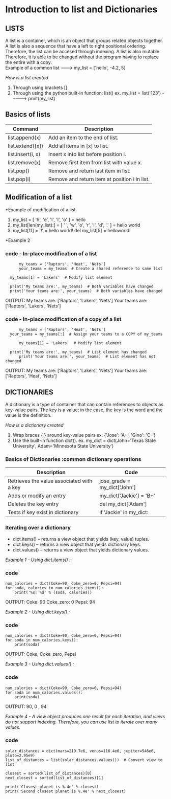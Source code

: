  # Introduction to list and Dictionaries
 
 
 ## LISTS
 A list is a container, which is an object that groups related objects together.
 A list is also a sequence that have a left to right positional ordering. Therefore, the list can be accesed through indexing.
 A list is also mutable. Therefore, it is able to be changed without the program having to replace the entire with a copy.  
 Example of a common list ---> my_list = ['hello', -4.2, 5]
 
 *How is a list created*
 1. Through using brackets [].
 2. Through using the python built-in function: list() ex. my_list = list('123') -----> print(my_list)

## Basics of lists

| Command | Description |
| --- | --- |
|list.append(x)    |Add an item to the end of list.                |               |                
|list.extend([x])  |Add all items in [x] to list.                  | git diff      |                
|list.insert(i, x) |Insert x into list before position i.	   | git status    |                
|list.remove(x)    |Remove first item from list with value x.      | git diff      |                
|list.pop()        |Remove and return last item in list.           | git status    |                
|list.pop(i)       |Remove and return item at position i in list.  | git diff      |                





 
 
 

## Modification of a list 

*Example of modification of a list
1. my_list  = [ 'h', 'e', 'l', 'l', 'o' ] = hello 
2. my_list[len(my_list):] = [ ' ', 'w', 'o', 'r', 'l', 'd', '.' ] = hello world
3. my_list[11] = '!' = hello world!
del my_list[5] = helloworld!

*Example 2
### code - In-place modification of a list
          my_teams = ['Raptors', 'Heat', 'Nets']
          your_teams = my_teams  # Create a shared reference to same list

	  my_teams[1] = 'Lakers'  # Modify list element

	  print('My teams are:', my_teams)  # Both variables have changed
	  print('Your teams are:', your_teams)  # Both variables have changed
OUTPUT: My teams are: ['Raptors', 'Lakers', 'Nets']
        Your teams are: ['Raptors', 'Lakers', 'Nets']

		
### code - In-place modification of a copy of a list
          my_teams = ['Raptors', 'Heat', 'Nets']
	  your_teams = my_teams[:]  # Assign your teams to a COPY of my_teams
	
          my_teams[1] = 'Lakers'  # Modify list element
	
	  print('My teams are:', my_teams)  # List element has changed
          print('Your teams are:', your_teams)  # List element has not changed
OUTPUT: My teams are: ['Raptors', 'Lakers', 'Nets']
        Your teams are: ['Raptors', 'Heat', 'Nets']


 
## DICTIONARIES
A dictionary is a type of container that can  contain references to objects as key-value pairs. The key is a value; in the case, the key is the word and the value is the definition. 

*How is a dictionary created*
1. Wrap braces { } around key-value pairs ex. {'Jose': 'A+', 'Gino': 'C-'} 
2. Use the built-in function dict(). ex. my_dict = dict(John='Texas State University', Adam='Minnesota State University')

### Basics of Dictionaries :common dictionary operations
|Description| Code|
| --- | --- |
|Retrieves the value associated with a key|	jose_grade = my_dict['John'] |
|Adds or  modify an  entry |	my_dict['Jackie'] = 'B+' |
|Deletes the key entry  |	del my_dict['Adam'] |
|Tests if key exist in dictionary |	if 'Jackie' in my_dict: |

### Iterating over a dictionary

- dict.items() – returns a view object that yields (key, value) tuples.
- dict.keys() – returns a view object that yields dictionary keys.
- dict.values() – returns a view object that yields dictionary values.

*Example 1 - Using dict.items() :*
### code
    num_calories = dict(Coke=90, Coke_zero=0, Pepsi=94)
    for soda, calories in num_calories.items():
        print('%s: %d' % (soda, calories))
	
OUTPUT: Coke: 90
Coke_zero: 0
Pepsi: 94

*Example 2 - Using dict.keys() :*
### code
    num_calories = dict(Coke=90, Coke_zero=0, Pepsi=94)
    for soda in num_calories.keys():
        print(soda)
OUTPUT: Coke, Coke_zero, Pepsi

*Example 3 - Using dict.values() :*
### code
    num_calories = dict(Coke=90, Coke_zero=0, Pepsi=94)
    for soda in num_calories.values():
        print(soda)
OUTPUT: 90, 0 , 94

*Example 4 -  A view object produces one result for each iteration, and views do not support indexing. 
Therefore, you can use list to iterate over many values.*
### code
    solar_distances = dict(mars=219.7e6, venus=116.4e6, jupiter=546e6, pluto=2.95e9)
    list_of_distances = list(solar_distances.values())  # Convert view to list
    
    closest = sorted(list_of_distances)[0]
    next_closest = sorted(list_of_distances)[1]

    print('Closest planet is %.4e' % closest)
    print('Second closest planet is %.4e' % next_closest)
